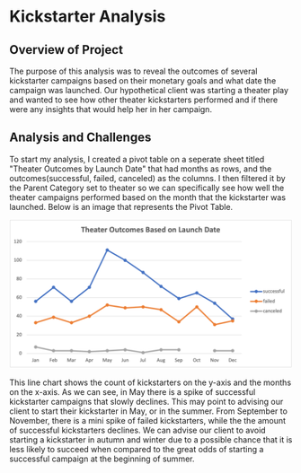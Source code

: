 # Kickstarter Analysis


## Overview of Project
  The purpose of this analysis was to reveal the outcomes of several kickstarter campaigns based on their monetary goals and what date the campaign was launched. Our hypothetical client was starting a theater play and wanted to see how other theater kickstarters performed and if there were any insights that would help her in her campaign.
  

## Analysis and Challenges
  To start my analysis, I created a pivot table on a seperate sheet titled "Theater Outcomes by Launch Date" that had months as rows, and the outcomes(successful, failed, canceled) as the columns. I then filtered it by the Parent Category set to theater so we can specifically see how well the theater campaigns performed based on the month that the kickstarter was launched. Below is an image that represents the Pivot Table.
 
![TheaterOutcomesbyLaunchDate](Theater_Outcomes_vs_Launch.png)

This line chart shows the count of kickstarters on the y-axis and the months on the x-axis. As we can see, in May there is a spike of successful kickstarter campaigns that slowly declines. This may point to advising our client to start their kickstarter in May, or in the summer. From September to November, there is a mini spike of failed kickstarters, while the the amount of successful kickstarters declines. We can advise our client to avoid starting a kickstarter in autumn and winter due to a possible chance that it is less likely to succeed when compared to the great odds of starting a successful campaign at the beginning of summer. 



